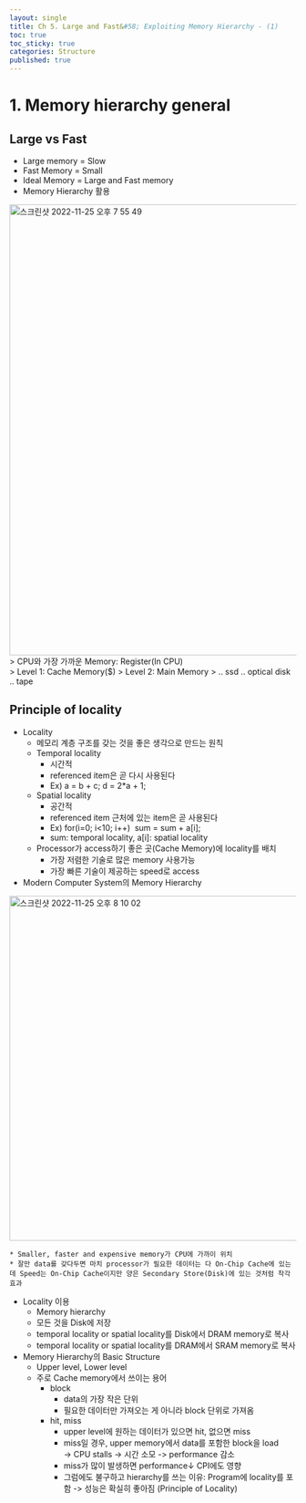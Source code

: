 ```yaml
---
layout: single
title: Ch 5. Large and Fast&#58; Exploiting Memory Hierarchy - (1)
toc: true
toc_sticky: true
categories: Structure
published: true
---
```


# 1. Memory hierarchy general

## Large vs Fast
* Large memory = Slow
* Fast Memory = Small
* Ideal Memory = Large and Fast memory
* Memory Hierarchy 활용
<img width="791" alt="스크린샷 2022-11-25 오후 7 55 49" src="https://user-images.githubusercontent.com/63464299/203977532-c4fe69e1-5500-45af-bf16-e02864a85ba0.png">
> CPU와 가장 가까운 Memory: Register(In CPU)<br/>
> Level 1: Cache Memory($)
> Level 2: Main Memory
> .. ssd .. optical disk .. tape

## Principle of locality
* Locality
    * 메모리 계층 구조를 갖는 것을 좋은 생각으로 만드는 원칙
    * Temporal locality
        * 시간적
        * referenced item은 곧 다시 사용된다
        * Ex) a = b + c; d = 2*a + 1;
    * Spatial locality
        * 공간적
        * referenced item 근처에 있는 item은 곧 사용된다
        * Ex) for(i=0; i<10; i++)        sum = sum + a[i];
        * sum: temporal locality, a[i]: spatial locality
    * Processor가 access하기 좋은 곳(Cache Memory)에 locality를 배치
        * 가장 저렴한 기술로 많은 memory 사용가능
        * 가장 빠른 기술이 제공하는 speed로 access
* Modern Computer System의 Memory Hierarchy
<img width="605" alt="스크린샷 2022-11-25 오후 8 10 02" src="https://user-images.githubusercontent.com/63464299/203977547-caff3e32-d20f-460b-81e5-713102832fa5.png">

    * Smaller, faster and expensive memory가 CPU에 가까이 위치
    * 잘만 data를 갖다두면 마치 processor가 필요한 데이터는 다 On-Chip Cache에 있는데 Speed는 On-Chip Cache이지만 양은 Secondary Store(Disk)에 있는 것처럼 착각 효과
* Locality 이용
    * Memory hierarchy
    * 모든 것을 Disk에 저장
    * temporal locality or spatial locality를 Disk에서 DRAM memory로 복사
    * temporal locality or spatial locality를 DRAM에서 SRAM memory로 복사
* Memory Hierarchy의 Basic Structure
    * Upper level, Lower level
    * 주로 Cache memory에서 쓰이는 용어
        * block
            * data의 가장 작은 단위
            * 필요한 데이터만 가져오는 게 아니라 block 단위로 가져옴
        * hit, miss
            * upper level에 원하는 데이터가 있으면 hit, 없으면 miss
            * miss일 경우, upper memory에서 data를 포함한 block을 load<br/>-> CPU stalls -> 시간 소모 -> performance 감소
            * miss가 많이 발생하면 performance↓ CPI에도 영향
            * 그럼에도 불구하고 hierarchy를 쓰는 이유: Program에 locality를 포함 -> 성능은 확실히 좋아짐 (Principle of Locality)

